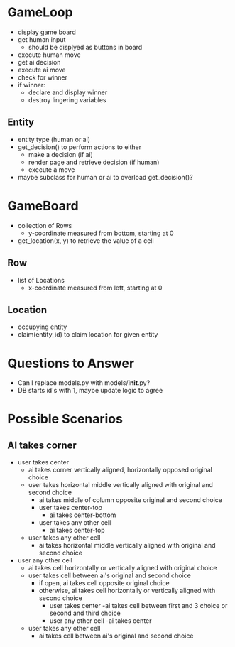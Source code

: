 GameLoop
=============
- display game board
- get human input
    - should be displyed as buttons in board
- execute human move
- get ai decision
- execute ai move
- check for winner
- if winner:
    - declare and display winner
    - destroy lingering variables

Entity
-------------
- entity type (human or ai)
- get_decision() to perform actions to either
    - make a decision (if ai)
    - render page and retrieve decision (if human)
    - execute a move
- maybe subclass for human or ai to overload get_decision()?

GameBoard
=============
- collection of Rows
    - y-coordinate measured from bottom, starting at 0
- get_location(x, y) to retrieve the value of a cell

Row
-------------
- list of Locations
    - x-coordinate measured from left, starting at 0

Location
-------------
- occupying entity
- claim(entity_id) to claim location for given entity




Questions to Answer
===================
- Can I replace models.py with models/__init__.py?
- DB starts id's with 1, maybe update logic to agree


Possible Scenarios
==================

AI takes corner
---------------------
- user takes center
    - ai takes corner vertically aligned, horizontally opposed original choice
    - user takes horizontal middle vertically aligned with original and second choice
        - ai takes middle of column opposite original and second choice
        - user takes center-top
            - ai takes center-bottom
        - user takes any other cell
            - ai takes center-top
    - user takes any other cell
        - ai takes horizontal middle vertically aligned with original and second choice
- user any other cell
    - ai takes cell horizontally or vertically aligned with original choice
    - user takes cell between ai's original and second choice
        - if open, ai takes cell opposite original choice
        - otherwise, ai takes cell horizontally or vertically aligned with second choice
            - user takes center
                -ai takes cell between first and 3 choice or second and third choice
            - user any other cell
                -ai takes center
    - user takes any other cell
        - ai takes cell between ai's original and second choice

